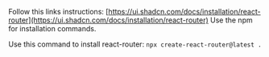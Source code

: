 Follow this links instructions: [https://ui.shadcn.com/docs/installation/react-router](https://ui.shadcn.com/docs/installation/react-router)
Use the npm for installation commands.

Use this command to install react-router: 
```npx create-react-router@latest .```